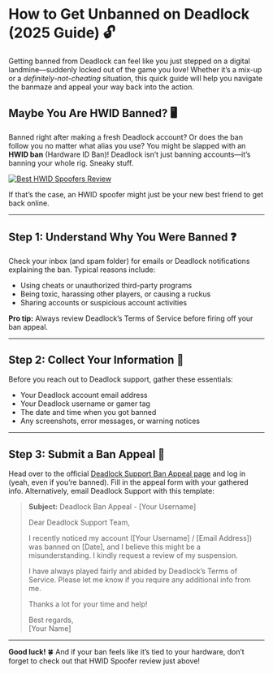 # How to Get Unbanned on Deadlock (2025 Guide) 🔓

Getting banned from Deadlock can feel like you just stepped on a digital landmine—suddenly locked out of the game you love! Whether it’s a mix-up or a *definitely-not-cheating* situation, this quick guide will help you navigate the banmaze and appeal your way back into the action.

## Maybe You Are HWID Banned? 🖥️

Banned right after making a fresh Deadlock account? Or does the ban follow you no matter what alias you use? You might be slapped with an **HWID ban** (Hardware ID Ban)! Deadlock isn’t just banning accounts—it’s banning your whole rig. Sneaky stuff.

[![Best HWID Spoofers Review](https://img.shields.io/badge/Best%20HWID%20Spoofers-Read%20Review-brightgreen?style=for-the-badge&logo=origin)](https://hwid-spoofer.mystrikingly.com/)

If that’s the case, an HWID spoofer might just be your new best friend to get back online.

---

## Step 1: Understand Why You Were Banned ❓

Check your inbox (and spam folder) for emails or Deadlock notifications explaining the ban. Typical reasons include:  
- Using cheats or unauthorized third-party programs  
- Being toxic, harassing other players, or causing a ruckus  
- Sharing accounts or suspicious account activities  

**Pro tip:** Always review Deadlock’s Terms of Service before firing off your ban appeal.

---

## Step 2: Collect Your Information 📝

Before you reach out to Deadlock support, gather these essentials:  
- Your Deadlock account email address  
- Your Deadlock username or gamer tag  
- The date and time when you got banned  
- Any screenshots, error messages, or warning notices  

---

## Step 3: Submit a Ban Appeal 📧

Head over to the official [Deadlock Support Ban Appeal page](https://help.ea.com/en/help/account/information-about-banned-or-suspended-accounts/) and log in (yeah, even if you’re banned). Fill in the appeal form with your gathered info. Alternatively, email Deadlock Support with this template:

> **Subject:** Deadlock Ban Appeal - [Your Username]  
>  
> Dear Deadlock Support Team,  
>  
> I recently noticed my account ([Your Username] / [Email Address]) was banned on [Date], and I believe this might be a misunderstanding. I kindly request a review of my suspension.  
>  
> I have always played fairly and abided by Deadlock’s Terms of Service. Please let me know if you require any additional info from me.  
>  
> Thanks a lot for your time and help!  
>  
> Best regards,  
> [Your Name]

---

**Good luck!** 🍀 And if your ban feels like it’s tied to your hardware, don’t forget to check out that HWID Spoofer review just above!